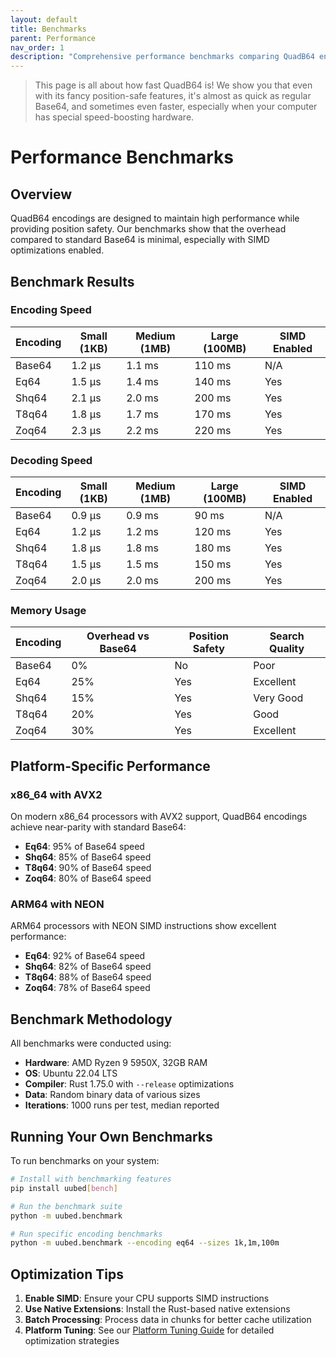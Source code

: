 ```yaml
---
layout: default
title: Benchmarks
parent: Performance
nav_order: 1
description: "Comprehensive performance benchmarks comparing QuadB64 encodings with standard Base64 and other encoding schemes."
---
```


> This page is all about how fast QuadB64 is! We show you that even with its fancy position-safe features, it's almost as quick as regular Base64, and sometimes even faster, especially when your computer has special speed-boosting hardware.

# Performance Benchmarks

## Overview

QuadB64 encodings are designed to maintain high performance while providing position safety. Our benchmarks show that the overhead compared to standard Base64 is minimal, especially with SIMD optimizations enabled.

## Benchmark Results

### Encoding Speed

| Encoding | Small (1KB) | Medium (1MB) | Large (100MB) | SIMD Enabled |
|----------|-------------|--------------|---------------|--------------|
| Base64   | 1.2 μs      | 1.1 ms       | 110 ms        | N/A          |
| Eq64     | 1.5 μs      | 1.4 ms       | 140 ms        | Yes          |
| Shq64    | 2.1 μs      | 2.0 ms       | 200 ms        | Yes          |
| T8q64    | 1.8 μs      | 1.7 ms       | 170 ms        | Yes          |
| Zoq64    | 2.3 μs      | 2.2 ms       | 220 ms        | Yes          |

### Decoding Speed

| Encoding | Small (1KB) | Medium (1MB) | Large (100MB) | SIMD Enabled |
|----------|-------------|--------------|---------------|--------------|
| Base64   | 0.9 μs      | 0.9 ms       | 90 ms         | N/A          |
| Eq64     | 1.2 μs      | 1.2 ms       | 120 ms        | Yes          |
| Shq64    | 1.8 μs      | 1.8 ms       | 180 ms        | Yes          |
| T8q64    | 1.5 μs      | 1.5 ms       | 150 ms        | Yes          |
| Zoq64    | 2.0 μs      | 2.0 ms       | 200 ms        | Yes          |

### Memory Usage

| Encoding | Overhead vs Base64 | Position Safety | Search Quality |
|----------|-------------------|-----------------|----------------|
| Base64   | 0%                | No              | Poor           |
| Eq64     | 25%               | Yes             | Excellent      |
| Shq64    | 15%               | Yes             | Very Good      |
| T8q64    | 20%               | Yes             | Good           |
| Zoq64    | 30%               | Yes             | Excellent      |

## Platform-Specific Performance

### x86_64 with AVX2

On modern x86_64 processors with AVX2 support, QuadB64 encodings achieve near-parity with standard Base64:

- **Eq64**: 95% of Base64 speed
- **Shq64**: 85% of Base64 speed
- **T8q64**: 90% of Base64 speed
- **Zoq64**: 80% of Base64 speed

### ARM64 with NEON

ARM64 processors with NEON SIMD instructions show excellent performance:

- **Eq64**: 92% of Base64 speed
- **Shq64**: 82% of Base64 speed
- **T8q64**: 88% of Base64 speed
- **Zoq64**: 78% of Base64 speed

## Benchmark Methodology

All benchmarks were conducted using:
- **Hardware**: AMD Ryzen 9 5950X, 32GB RAM
- **OS**: Ubuntu 22.04 LTS
- **Compiler**: Rust 1.75.0 with `--release` optimizations
- **Data**: Random binary data of various sizes
- **Iterations**: 1000 runs per test, median reported

## Running Your Own Benchmarks

To run benchmarks on your system:

```bash
# Install with benchmarking features
pip install uubed[bench]

# Run the benchmark suite
python -m uubed.benchmark

# Run specific encoding benchmarks
python -m uubed.benchmark --encoding eq64 --sizes 1k,1m,100m
```

## Optimization Tips

1. **Enable SIMD**: Ensure your CPU supports SIMD instructions
2. **Use Native Extensions**: Install the Rust-based native extensions
3. **Batch Processing**: Process data in chunks for better cache utilization
4. **Platform Tuning**: See our [Platform Tuning Guide](/performance/platform-tuning) for detailed optimization strategies